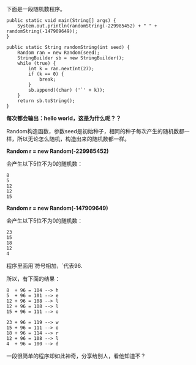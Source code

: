 
下面是一段随机数程序。

```
public static void main(String[] args) {
	System.out.println(randomString(-229985452) + " " + randomString(-147909649));
}

public static String randomString(int seed) {
	Random ran = new Random(seed);
	StringBuilder sb = new StringBuilder();
	while (true) {
		int k = ran.nextInt(27);
		if (k == 0) {
			break;
		}
		sb.append((char) ('`' + k));
	}
	return sb.toString();
}
```

**每次都会输出：hello world，这是为什么呢？？**

Random构造函数，参数seed是初始种子，相同的种子每次产生的随机数都一样，所以无论怎么随机，构造出来的随机数都一样。

**Random r = new Random(-229985452)**

会产生以下5位不为0的随机数：


```
8
5
12
12
15
```

**Random r = new Random(-147909649)**

会产生以下5位不为0的随机数：


```
23
15
18
12
4
```

程序里面用\`符号相加，\`代表96.

所以，有下面的结果：


```
8  + 96 = 104 --> h
5  + 96 = 101 --> e
12 + 96 = 108 --> l
12 + 96 = 108 --> l
15 + 96 = 111 --> o

23 + 96 = 119 --> w
15 + 96 = 111 --> o
18 + 96 = 114 --> r
12 + 96 = 108 --> l
4  + 96 = 100 --> d
```

一段很简单的程序却如此神奇，分享给别人，看他知道不？


